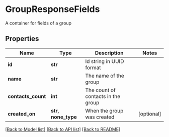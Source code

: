 # GroupResponseFields

A container for fields of a group
## Properties
Name | Type | Description | Notes
------------ | ------------- | ------------- | -------------
**id** | **str** | Id string in UUID format | 
**name** | **str** | The name of the group | 
**contacts_count** | **int** | The count of contacts in the group | 
**created_on** | **str, none_type** | When the group was created | [optional] 

[[Back to Model list]](../README.md#documentation-for-models) [[Back to API list]](../README.md#documentation-for-api-endpoints) [[Back to README]](../README.md)


